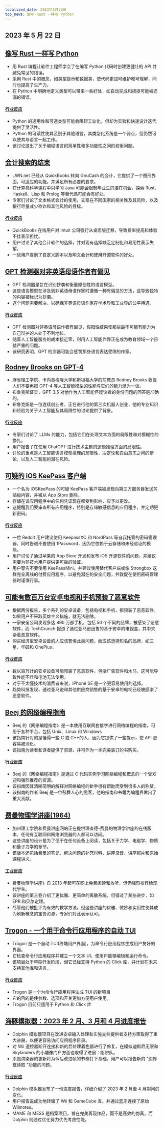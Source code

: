 ```yaml
---
localized_date: 2023年5月22日
top_news: 像写 Rust 一样写 Python
---
```


## 2023 年 5 月 22 日

## [像写 Rust 一样写 Python](https://kobzol.github.io/rust/python/2023/05/20/writing-python-like-its-rust.html)

- 用 Rust 编程让软件工程师学会了在编写 Python 代码时创建更健壮的 API 并避免常见的错误。
- 采用 Rust 中的概念，如类型提示和数据类，使代码更加可维护和可理解，同时也提高了生产力。
- 在 Python 中明确地定义类型可以带来一些好处，如自动完成和捕捉可能被遗漏的错误。

#### [行业反应](http://news.ycombinator.com/item?id=36018621)

- Python 的通用性和可选类型可能会阻碍工业化，但却为实验和快速设计迭代提供了灵活性。
- Python 的可读性使其区别于其他语言，其类型化系统是一个弱点，但仍然可以使其与语言一起工作。
- 该讨论提出了关于编程语言的简单性和多功能性之间的权衡问题。

## [会计搜索的结束](https://lwn.net/Articles/925782/)

- LWN.net 已经从 QuickBooks 转向 GnuCash 的会计，它提供了一个图形界面，可适应的功能，并满足所有必要的要求。
- 在计算机科学课程中只学习 Java 可能会限制毕业生的潜在机会，探索 Rust、Haskell、Lisp 和 Prolog 等替代品可能会有好处。
- 专家们讨论了文本格式会计的使用，支票在不同国家的相关性及其风险，以及银行尽量减少欺诈和其他风险的目标。

#### [行业反应](http://news.ycombinator.com/item?id=36021197)

- QuickBooks 在线用户对 Intuit 公司强行从桌面版迁移，导致费率提高和体验不佳表示担忧。
- 用户讨论了其他会计软件的选择，并对现有选择缺乏定制化和易用性表示失望。
- 一些用户提到了自定义脚本以及明文会计和使用开源软件的好处。

## [GPT 检测器对非英语母语作者有偏见](https://arxiv.org/abs/2304.02819)

- GPT 检测器是旨在识别抄袭和衡量原创性的语言模型。
- 这些语言模型在涉及到非英语母语作家时遵循一种有偏见的方法，这导致独特的内容被标记为抄袭。
- 这个问题需要解决，以确保非英语母语作家在学术界和工业界的公平待遇。

#### [行业反应](http://news.ycombinator.com/item?id=36019580)

- GPT 检测器对非英语母语作者有偏见，假阳性结果使那些最不可能有能力为自己辩护的人处于不利地位。
- 随着人工智能服务的成本接近零，利用人工智能作弊正在成为教育领域一个日益严重的问题。
- 该研究表明，GPT 检测器可能会惩罚那些语言表达受限的作家。

## [Rodney Brooks on GPT-4](https://spectrum.ieee.org/gpt-4-calm-down)

- 麻省理工学院、卡内基梅隆大学和斯坦福大学的前教员 Rodney Brooks 敦促人们不要再把 GPT-4 等人工智能模型的性能与它们的能力混为一谈。
- 布鲁克斯证实，GPT-3.5 对他作为人工智能怀疑论者的身份问题的回答是准确的。
- 布鲁克斯是一位连续创业者，正在进行他的第三次机器人创业，他的专业知识和经验为关于人工智能及其局限性的讨论提供了背景。

#### [行业反应](http://news.ycombinator.com/item?id=36017309)

- 专家们讨论了 LLMs 的能力，包括它们在处理文本方面的局限性和对模糊性的挣扎。
- 用户报告了在使用 ChatGPT 进行技术主题的逻辑推理方面的局限性。
- 讨论的重点是人工智能语言模型推理的局限性，决定论和自由意志之间的辩论，以及人工智能的潜在风险。

## [可疑的 iOS KeePass 客户端](https://old.reddit.com/r/techsupport/comments/13nqarb/suspicious_ios_keepass_client/)

- 一个名为 iOSKeePass 的可疑 KeePass 客户端被发现向第三方服务器发送剪贴板内容，并被从 App Store 删除。
- 存储在该应用程序中的任何凭证现在都受到影响，应予以更改。
- 这提醒我们要审查所有应用程序，特别是存储敏感信息的应用程序，并定期更新密码。

#### [行业反应](http://news.ycombinator.com/item?id=36020196)

- 一位 Reddit 用户建议使用 KeepassXC 和 NordPass 等自我托管的密码管理器，同时告诫不要使用 1Password，因为它依赖于云存储和未经验证的模块。
- 用户讨论了通过苹果的 App Store 开发和发布 iOS 开源软件的问题，并建议需要为非技术用户提供更可靠的验证。
- 用户警告不要使用 KeePassMini，并建议使用替代客户端或像 Strongbox 这样完全离线的付费应用程序，以避免潜在的安全问题，并敦促在使用密码管理器时谨慎行事。

## [可能有数百万台安卓电视和手机预装了恶意软件](https://arstechnica.com/information-technology/2023/05/potentially-millions-of-android-tvs-and-phones-come-with-malware-preinstalled/)

- 根据两份报告，多个系列的安卓设备，包括电视和手机，都预装了恶意软件，如果用户不采取英雄主义措施，就无法删除。
- 一家安全公司发现多达 890 万部手机，包括 50 个不同的品牌，被感染了恶意软件，而 TechCrunch 报道了通过亚马逊出售的基于安卓的电视盒，其中夹杂着恶意软件。
- 购买经济型安卓设备的人应该警惕此类问题，而应该选择知名的品牌，如三星、华硕和 OnePlus。

#### [行业反应](http://news.ycombinator.com/item?id=36020431)

- 数以百万计的安卓设备可能预装了恶意软件，包括广告软件和木马，这可能导致性能不佳和电池无法使用。
- 对于不太懂技术的消费者来说，iPhone SE 是一个更容易使用的选择。
- 趋势科技发现，通过亚马逊和其他供应商销售的基于安卓的电视已经被感染了恶意软件。

## [Beej 的网络编程指南](https://beej.us/guide/bgnet/)

- Beej 的《网络编程指南》是一本使用互联网套接字进行网络编程的指南，可用于各种平台，包括 Unix、Linux 和 Windows
- 该指南针对的是懂得一些 C 或 C++的人，因为它提供了一些提示，使 API 更容易被消化。
- 该指南为读者和译者提供了资源，并可作为一本完美装订的书购买。

#### [行业反应](http://news.ycombinator.com/item?id=36025611)

- Beej 的《网络编程指南》是通过 C 代码实例学习网络编程和概念的一个受欢迎和强烈推荐的资源。
- 该指南因其清晰简明的解释对网络编程的新手很有帮助而受到很多人的称赞。
- 该指南的作者 Beej 是一位鼓舞人心的黑客，他的指南和书籍为编程界做出了重大贡献。

## [费曼物理学讲座(1964)](https://www.feynmanlectures.caltech.edu/)

- 加州理工学院和费曼讲座网站正在提供理查德-费曼的物理学讲座的在线版本，任何有互联网和网络浏览器的人都可以访问。
- 这些讲座的设计是为了便于在任何设备上阅读，包括关于力学、电磁学、物质和量子力学的章节。
- 该版本还包括费曼的笔记、解决问题的补充材料、讲座录音、讲座照片和原始课程讲义。

#### [工业反应](http://news.ycombinator.com/item?id=36017793)

- 费曼物理学讲座》自 2013 年起可在网上免费阅读和收听，但仍强烈推荐给现代学生。
- 该讲座的第三卷介绍了更优雅、更简单的离散系统，但错过了某些进步，如 EPR 和贝尔定理。
- 尽管他们被批评为有效的教学方法，但这些讲座的优雅、微妙和实用性使其成为刷新概念的宝贵资源，专家们对此表示认可。

## [Trogon - 一个用于命令行应用程序的自动 TUI](https://github.com/Textualize/trogon)

- Trogon 是一个自动 TUI(终端用户界面)，为命令行应用程序生成用户友好的界面。
- 它检查命令行应用程序并建立一个文本 UI，使用户能够编辑和运行命令。
- 该项目处于早期开发阶段，但它已经支持 Python 的 Click 库，并计划在未来支持其他库和语言。

#### [行业反应](http://news.ycombinator.com/item?id=36020717)

- Trogon 是一个为命令行应用程序生成 TUI 的新项目
- 它的目的是使参数、选项和开关更加方便用户使用。
- Trogon 目前只适用于 Python 和 Click 库

## [海豚模拟器：2023 年 2 月、3 月和 4 月进度报告](https://dolphin-emu.org/blog/2023/05/21/dolphin-progress-report-february-march-april-2023/)

- Dolphin 模拟器项目在改进安卓输入处理和实施文档提供者支持方面取得了重大进展，以便更容易访问应用程序目录。
- 对 Wii 遥控器断开连接和新的后处理着色器进行了修复，在模拟迪斯尼无限和 Skylanders 的小雕像门户方面也取得了进展：陷阱队。
- 杀戮渲染器的更新将为今后改进帧的节奏打下基础，用户可以报告新的 "边界框读取 "功能的问题。

#### [行业反应](http://news.ycombinator.com/item?id=36019485)

- Dolphin 模拟器发布了一份进度报告，详细介绍了 2023 年 2 月至 4 月期间的变化。
- 用户报告说成功地转储了 Wii 和 GameCube 库，并通过蓝牙连接了原始 Wiimotes。
- MAME 和 MESS 是档案项目，旨在完美再现作品，而不是高效的仿真，而 Dolphin 则通过优化努力优先考虑性能。


